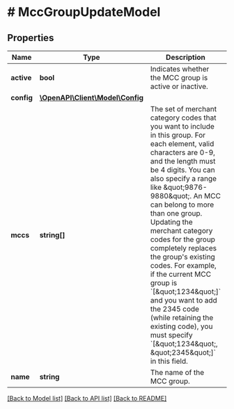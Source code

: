# # MccGroupUpdateModel

## Properties

Name | Type | Description | Notes
------------ | ------------- | ------------- | -------------
**active** | **bool** | Indicates whether the MCC group is active or inactive. | [optional] [default to false]
**config** | [**\OpenAPI\Client\Model\Config**](Config.md) |  | [optional]
**mccs** | **string[]** | The set of merchant category codes that you want to include in this group. For each element, valid characters are 0-9, and the length must be 4 digits. You can also specify a range like \&quot;9876-9880\&quot;. An MCC can belong to more than one group.  Updating the merchant category codes for the group completely replaces the group&#39;s existing codes. For example, if the current MCC group is &#x60;[\&quot;1234\&quot;]&#x60; and you want to add the 2345 code (while retaining the existing code), you must specify &#x60;[\&quot;1234\&quot;, \&quot;2345\&quot;]&#x60; in this field. | [optional]
**name** | **string** | The name of the MCC group. | [optional]

[[Back to Model list]](../../README.md#models) [[Back to API list]](../../README.md#endpoints) [[Back to README]](../../README.md)
